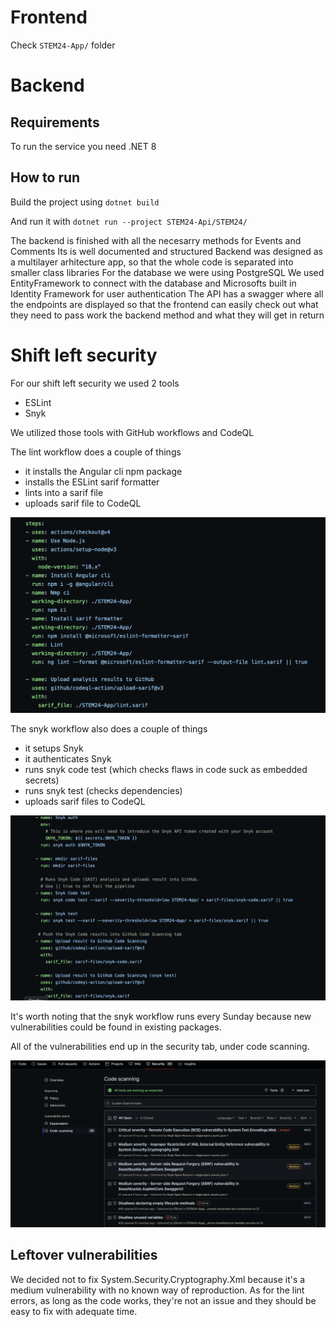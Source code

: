 # Frontend

Check `STEM24-App/` folder

# Backend

## Requirements

To run the service you need .NET 8

## How to run

Build the project using
`dotnet build`

And run it with
`dotnet run --project STEM24-Api/STEM24/`

The backend is finished with all the necesarry methods for Events and Comments
Its is well documented and structured
Backend was designed as a multilayer arhitecture app, so that the whole code is separated into smaller class libraries
For the database we were using PostgreSQL
We used EntityFramework to connect with the database and Microsofts built in Identity Framework for user authentication
The API has a swagger where all the endpoints are displayed so that the frontend can easily check out what they need to pass
work the backend method and what they will get in return

# Shift left security

For our shift left security we used 2 tools

- ESLint
- Snyk

We utilized those tools with GitHub workflows and CodeQL

The lint workflow does a couple of things

- it installs the Angular cli npm package
- installs the ESLint sarif formatter
- lints into a sarif file
- uploads sarif file to CodeQL

![Lint workflow](https://github.com/z0lt4np4l1nk4s/STEM24/blob/readme/screenshots/Slika%20zaslona%202024-05-15%20u%2021.21.55.png?raw=true)

The snyk workflow also does a couple of things

- it setups Snyk
- it authenticates Snyk
- runs snyk code test (which checks flaws in code suck as embedded secrets)
- runs snyk test (checks dependencies)
- uploads sarif files to CodeQL

![Snyk workflow](https://github.com/z0lt4np4l1nk4s/STEM24/blob/readme/screenshots/Slika%20zaslona%202024-05-15%20u%2021.23.49.png?raw=true)

It's worth noting that the snyk workflow runs every Sunday because new vulnerabilities could be found in existing packages.

All of the vulnerabilities end up in the security tab, under code scanning.

![Code scanning](https://github.com/z0lt4np4l1nk4s/STEM24/blob/readme/screenshots/Slika%20zaslona%202024-05-15%20u%2021.25.06.png?raw=true)

## Leftover vulnerabilities
We decided not to fix System.Security.Cryptography.Xml because it's a medium vulnerability with no known way of reproduction.
As for the lint errors, as long as the code works, they're not an issue and they should be easy to fix with adequate time.
